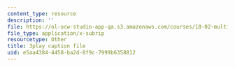 ```yaml
---
content_type: resource
description: ''
file: https://ol-ocw-studio-app-qa.s3.amazonaws.com/courses/18-02-multivariable-calculus-fall-2007/e5aa43844458ba2d8f9c7999b6358812_UZb9hZIAvL4.srt
file_type: application/x-subrip
resourcetype: Other
title: 3play caption file
uid: e5aa4384-4458-ba2d-8f9c-7999b6358812
---
```

